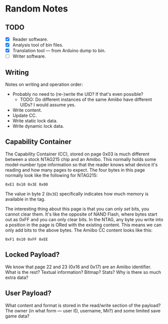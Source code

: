 # Random Notes

## TODO

- [X] Reader software.
- [X] Analysis tool of bin files.
- [X] Translation tool — from Arduino dump to bin.
- [ ] Writer software.

## Writing

Notes on writing and operation order:

- Probably no need to (re-)write the UID? If that's even possible?
    - TODO: Do different instances of the same Amiibo have different UIDs? I would assume yes.
- Write content.
- Update CC.
- Write static lock data.
- Write dynamic lock data.

## Capability Container

The Capability Container (CC), stored on page 0x03 is much different between a stock NTAG215 chip and an Amiibo. This normally holds some model-number type information so that the reader knows what device it's reading and how many pages to expect. The four bytes in this page normally look like the following for NTAG215:

```
0xE1 0x10 0x3E 0x00
```

The value in byte 2 (`0x3E`) specifically indicates how much memory is available in the tag.

The interesting thing about this page is that you can only _*set*_ bits, you cannot clear them. It's like the opposite of NAND Flash, where bytes start out as 0xFF and you can only clear bits. In the NTAG, any byte you write into a position in the page is ORed with the existing content. This means we can only add bits to the above bytes. The Amiibo CC content looks like this:

```
0xF1 0x10 0xFF 0xEE
```

## Locked Payload?

We know that page 22 and 23 (0x16 and 0x17) are an Amiibo identifier. What is the rest? Textual information? Bitmap? Stats? Why is there so much extra data?

## User Payload?

What content and format is stored in the read/write section of the payload? The owner (in what form — user ID, username, Mii?) and some limited save game data?
